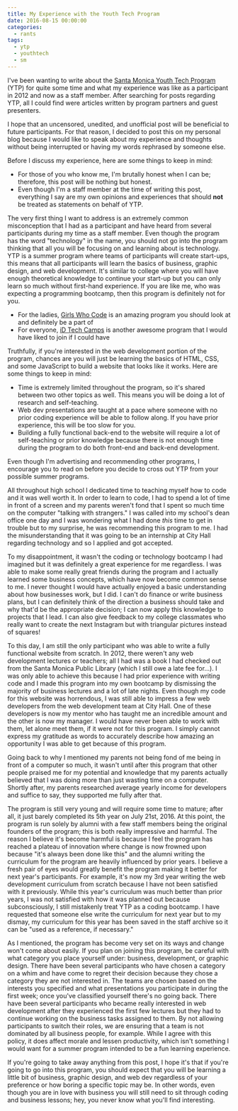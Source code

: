 ```yaml
---
title: My Experience with the Youth Tech Program
date: 2016-08-15 00:00:00
categories: 
  - rants
tags:
  - ytp
  - youthtech
  - sm
---
```


I've been wanting to write about the [Santa Monica Youth Tech Program](http://www.santamonicayouthtech.com/) (YTP) for quite some time and what my experience was like as a participant in 2012 and now as a staff member. After searching for posts regarding YTP, all I could find were articles written by program partners and guest presenters.

I hope that an uncensored, unedited, and unofficial post will be beneficial to future participants. For that reason, I decided to post this on my personal blog because I would like to speak about my experience and thoughts without being interrupted or having my words rephrased by someone else.

Before I discuss my experience, here are some things to keep in mind:

- For those of you who know me, I'm brutally honest when I can be; therefore, this post will be nothing but honest.
- Even though I'm a staff member at the time of writing this post, everything I say are my own opinions and experiences that should **not** be treated as statements on behalf of YTP.

The very first thing I want to address is an extremely common misconception that I had as a participant and have heard from several participants during my time as a staff member. Even though the program has the word "technology" in the name, you should not go into the program thinking that all you will be focusing on and learning about is technology. YTP is a summer program where teams of participants will create start-ups, this means that all participants will learn the basics of business, graphic design, and web development. It's similar to college where you will have enough theoretical knowledge to continue your start-up but you can only learn so much without first-hand experience. If you are like me, who was expecting a programming bootcamp, then this program is definitely not for you.

- For the ladies, [Girls Who Code](https://girlswhocode.com/) is an amazing program you should look at and definitely be a part of
- For everyone, [iD Tech Camps](https://www.idtech.com/tech-camps/) is another awesome program that I would have liked to join if I could have

Truthfully, if you're interested in the web development portion of the program, chances are you will just be learning the basics of HTML, CSS, and some JavaScript to build a website that looks like it works. Here are some things to keep in mind:

- Time is extremely limited throughout the program, so it's shared between two other topics as well. This means you will be doing a lot of research and self-teaching.
- Web dev presentations are taught at a pace where someone with no prior coding experience will be able to follow along. If you have prior experience, this will be too slow for you.
- Building a fully functional back-end to the website will require a lot of self-teaching or prior knowledge because there is not enough time during the program to do both front-end and back-end development.

Even though I'm advertising and recommending other programs, I encourage you to read on before you decide to cross out YTP from your possible summer programs.

All throughout high school I dedicated time to teaching myself how to code and it was well worth it. In order to learn to code, I had to spend a lot of time in front of a screen and my parents weren't fond that I spent so much time on the computer "talking with strangers." I was called into my school's dean office one day and I was wondering what I had done *this* time to get in trouble but to my surprise, he was recommending this program to me. I had the misunderstanding that it was going to be an internship at City Hall regarding technology and so I applied and got accepted.

To my disappointment, it wasn't the coding or technology bootcamp I had imagined but it was definitely a great experience for me regardless. I was able to make some really great friends during the program and I actually learned some business concepts, which have now become common sense to me. I never thought I would have actually enjoyed a basic understanding about how businesses work, but I did. I can't do finance or write business plans, but I can definitely think of the direction a business should take and why that'd be the appropriate decision; I can now apply this knowledge to projects that I lead. I can also give feedback to my college classmates who really want to create the next Instagram but with triangular pictures instead of squares!

To this day, I am still the only participant who was able to write a fully functional website from scratch. In 2012, there weren't any web development lectures or teachers; all I had was a book I had checked out from the Santa Monica Public Library (which I still owe a late fee for...). I was only able to achieve this because I had prior experience with writing code and I made this program into my own bootcamp by dismissing the majority of business lectures and a lot of late nights. Even though my code for this website was horrendous, I was still able to impress a few web developers from the web development team at City Hall. One of these developers is now my mentor who has taught me an incredible amount and the other is now my manager. I would have never been able to work with them, let alone meet them, if it were not for this program. I simply cannot express my gratitude as words to accurately describe how amazing an opportunity I was able to get because of this program.

Going back to why I mentioned my parents not being fond of me being in front of a computer so much, it wasn't until after this program that other people praised me for my potential and knowledge that my parents actually believed that I was doing more than just wasting time on a computer. Shortly after, my parents researched average yearly income for developers and suffice to say, they supported me fully after that.

The program is still very young and will require some time to mature; after all, it just barely completed its 5th year on July 21st, 2016. At this point, the program is run solely by alumni with a few staff members being the original founders of the program; this is both really impressive and harmful. The reason I believe it's become harmful is because I feel the program has reached a plateau of innovation where change is now frowned upon because "it's always been done like this" and the alumni writing the curriculum for the program are heavily influenced by prior years. I believe a fresh pair of eyes would greatly benefit the program making it better for next year's participants. For example, it's now my 3rd year writing the web development curriculum from scratch because I have not been satisfied with it previously. While this year's curriculum was much better than prior years, I was not satisfied with how it was planned out because subconsciously, I still mistakenly treat YTP as a coding bootcamp. I have requested that someone else write the curriculum for next year but to my dismay, my curriculum for this year has been saved in the staff archive so it can be "used as a reference, if necessary."

As I mentioned, the program has become very set on its ways and change won't come about easily. If you plan on joining this program, be careful with what category you place yourself under: business, development, or graphic design. There have been several participants who have chosen a category on a whim and have come to regret their decision because they chose a category they are not interested in. The teams are chosen based on the interests you specified and what presentations you participate in during the first week; once you've classified yourself there's no going back. There have been several participants who became really interested in web development after they experienced the first few lectures but they had to continue working on the business tasks assigned to them. By not allowing participants to switch their roles, we are ensuring that a team is not dominated by all business people, for example. While I agree with this policy, it does affect morale and lessen productivity, which isn't something I would want for a summer program intended to be a fun learning experience.

If you're going to take away anything from this post, I hope it's that if you're going to go into this program, you should expect that you will be learning a little bit of business, graphic design, and web dev regardless of your preference or how boring a specific topic may be. In other words, even though you are in love with business you will still need to sit through coding and business lessons; hey, you never know what you'll find interesting.
